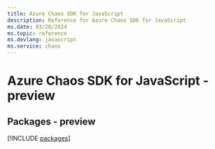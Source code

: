 ```yaml
---
title: Azure Chaos SDK for JavaScript
description: Reference for Azure Chaos SDK for JavaScript
ms.date: 03/28/2024
ms.topic: reference
ms.devlang: javascript
ms.service: chaos
---
```

# Azure Chaos SDK for JavaScript - preview
## Packages - preview
[!INCLUDE [packages](chaos-index.md)]